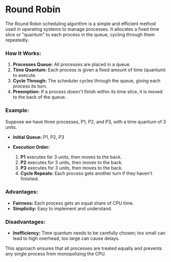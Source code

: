 # Round Robin

The Round Robin scheduling algorithm is a simple and efficient method used in operating systems to manage processes. It allocates a fixed time slice or "quantum" to each process in the queue, cycling through them repeatedly.

### How It Works:

1. **Processes Queue:** All processes are placed in a queue.
2. **Time Quantum:** Each process is given a fixed amount of time (quantum) to execute.
3. **Cycle Through:** The scheduler cycles through the queue, giving each process its turn.
4. **Preemption:** If a process doesn't finish within its time slice, it is moved to the back of the queue.

### Example:

Suppose we have three processes, P1, P2, and P3, with a time quantum of 3 units.

- **Initial Queue:** P1, P2, P3
    
- **Execution Order:**
    
    1. **P1** executes for 3 units, then moves to the back.
    2. **P2** executes for 3 units, then moves to the back.
    3. **P3** executes for 3 units, then moves to the back.
    4. **Cycle Repeats:** Each process gets another turn if they haven't finished.

### Advantages:

- **Fairness:** Each process gets an equal share of CPU time.
- **Simplicity:** Easy to implement and understand.

### Disadvantages:

- **Inefficiency:** Time quantum needs to be carefully chosen; too small can lead to high overhead, too large can cause delays.

This approach ensures that all processes are treated equally and prevents any single process from monopolizing the CPU.